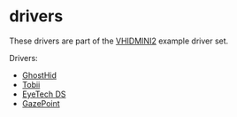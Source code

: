 # drivers

These drivers are part of the [VHIDMINI2](/Documentation/swdevice_vhidmini.md) 
example driver set. 

Drivers:
- [GhostHid](ghost/readme.md)
- [Tobii](tobii/readme.md)
- [EyeTech DS](eyetech/readme.md)
- [GazePoint](gazepoint/readme.md)